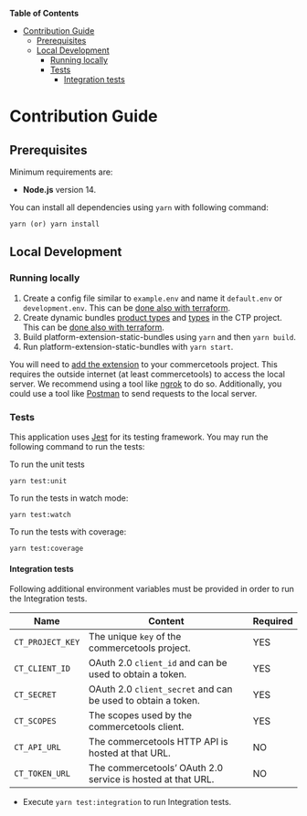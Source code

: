 <!-- START doctoc generated TOC please keep comment here to allow auto update -->
<!-- DON'T EDIT THIS SECTION, INSTEAD RE-RUN doctoc TO UPDATE -->
**Table of Contents**  

- [Contribution Guide](#contribution-guide)
  - [Prerequisites](#prerequisites)
  - [Local Development](#local-development)
    - [Running locally](#running-locally)
    - [Tests](#tests)
      - [Integration tests](#integration-tests)

<!-- END doctoc generated TOC please keep comment here to allow auto update -->

# Contribution Guide

## Prerequisites

Minimum requirements are:
 - **Node.js** version 14.
 
You can install all dependencies using `yarn` with following command:

```
yarn (or) yarn install
```

## Local Development

### Running locally
1. Create a config file similar to `example.env` and name it `default.env` or `development.env`. This can be [done also with terraform](./terraform).
1. Create dynamic bundles [product types](./resourceDefinitions/productTypes) and [types](./resourceDefinitions/types) in the CTP project. This can be [done also with terraform](./terraform).
1. Build platform-extension-static-bundles using `yarn` and then `yarn build`.
1. Run platform-extension-static-bundles with `yarn start`.

You will need to [add the extension](https://docs.commercetools.com/http-api-projects-api-extensions) to your commercetools project.  This requires the outside internet (at least commercetools) to access the local server.  We recommend using a tool like [ngrok](https://ngrok.com/) to do so.  Additionally, you could use a tool like [Postman](https://www.postman.com/) to send requests to the local server.

### Tests

This application uses [Jest](https://jestjs.io) for its testing framework.  You may run the following command to run the tests:

To run the unit tests

```shell
yarn test:unit
```

To run the tests in watch mode:

```shell
yarn test:watch
```

To run the tests with coverage:

```shell
yarn test:coverage
```

#### Integration tests
Following additional environment variables must be provided in order to run the Integration tests.

| Name                | Content                                                             | Required |
| ------------------- | ------------------------------------------------------------------- | -------- |
| `CT_PROJECT_KEY`    | The unique `key` of the commercetools project.                      | YES      |
| `CT_CLIENT_ID`      | OAuth 2.0 `client_id` and can be used to obtain a token.            | YES      |
| `CT_SECRET`         | OAuth 2.0 `client_secret` and can be used to obtain a token.        | YES      |
| `CT_SCOPES`         | The scopes used by the commercetools client.                        | YES      |
| `CT_API_URL`        | The commercetools HTTP API is hosted at that URL.                   | NO       |
| `CT_TOKEN_URL`      | The commercetools’ OAuth 2.0 service is hosted at that URL.         | NO       |

- Execute `yarn test:integration` to run Integration tests.
